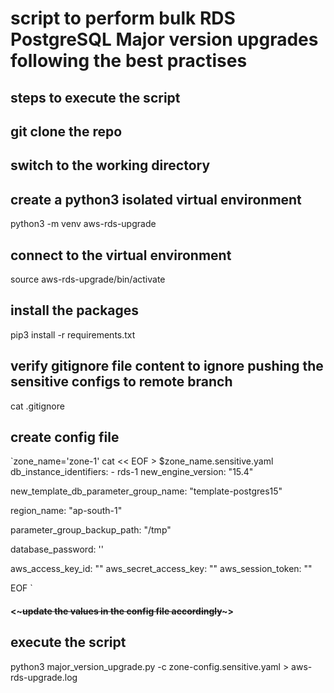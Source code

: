 # script to perform bulk RDS PostgreSQL Major version upgrades following the best practises

## steps to execute the script

## git clone the repo


## switch to the working directory


## create a python3 isolated virtual environment
python3 -m venv aws-rds-upgrade

## connect to the virtual environment
source aws-rds-upgrade/bin/activate

## install the packages
pip3 install -r requirements.txt

## verify gitignore file content to ignore pushing the sensitive configs to remote branch
cat .gitignore

## create config file
`zone_name='zone-1' cat << EOF > $zone_name.sensitive.yaml db_instance_identifiers: - rds-1 new_engine_version: "15.4"

new_template_db_parameter_group_name: "template-postgres15"

region_name: "ap-south-1"

parameter_group_backup_path: "/tmp"

database_password: ''

aws_access_key_id: "" aws_secret_access_key: "" aws_session_token: ""

EOF `

#### <~~~update the values in the config file accordingly~~~>

## execute the script

python3 major_version_upgrade.py -c zone-config.sensitive.yaml > aws-rds-upgrade.log

